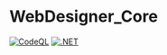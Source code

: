 # WebDesigner_Core
[![CodeQL](https://github.com/gabriel-rodriguezcastellini/WebDesigner_Core/actions/workflows/github-code-scanning/codeql/badge.svg)](https://github.com/gabriel-rodriguezcastellini/WebDesigner_Core/actions/workflows/github-code-scanning/codeql)
[![.NET](https://github.com/gabriel-rodriguezcastellini/WebDesigner_Core/actions/workflows/dotnet.yml/badge.svg)](https://github.com/gabriel-rodriguezcastellini/WebDesigner_Core/actions/workflows/dotnet.yml)
